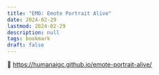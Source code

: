 ```yaml
---
title: "EMO: Emote Portrait Alive"
date: 2024-02-29
lastmod: 2024-02-29
description: null
tags: bookmark
draft: false
---
```


🫨 https://humanaigc.github.io/emote-portrait-alive/

